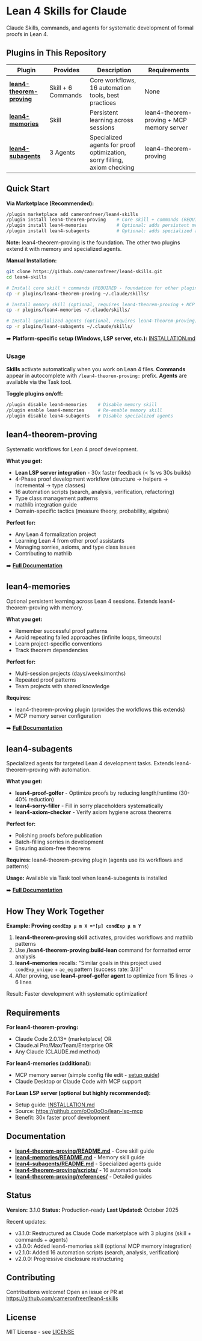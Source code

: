 # Lean 4 Skills for Claude

Claude Skills, commands, and agents for systematic development of formal proofs in Lean 4.

## Plugins in This Repository

| Plugin | Provides | Description | Requirements |
|--------|----------|-------------|--------------|
| **[lean4-theorem-proving](plugins/lean4-theorem-proving/)** | Skill + 6 Commands | Core workflows, 16 automation tools, best practices | None |
| **[lean4-memories](plugins/lean4-memories/)** | Skill | Persistent learning across sessions | lean4-theorem-proving + MCP memory server |
| **[lean4-subagents](plugins/lean4-subagents/)** | 3 Agents | Specialized agents for proof optimization, sorry filling, axiom checking | lean4-theorem-proving |

## Quick Start

**Via Marketplace (Recommended):**
```bash
/plugin marketplace add cameronfreer/lean4-skills
/plugin install lean4-theorem-proving    # Core skill + commands (REQUIRED)
/plugin install lean4-memories           # Optional: adds persistent memory (requires lean4-theorem-proving)
/plugin install lean4-subagents          # Optional: adds specialized agents (requires lean4-theorem-proving)
```

**Note:** lean4-theorem-proving is the foundation. The other two plugins extend it with memory and specialized agents.

**Manual Installation:**
```bash
git clone https://github.com/cameronfreer/lean4-skills.git
cd lean4-skills

# Install core skill + commands (REQUIRED - foundation for other plugins)
cp -r plugins/lean4-theorem-proving ~/.claude/skills/

# Install memory skill (optional, requires lean4-theorem-proving + MCP memory server)
cp -r plugins/lean4-memories ~/.claude/skills/

# Install specialized agents (optional, requires lean4-theorem-proving)
cp -r plugins/lean4-subagents ~/.claude/skills/
```

➡️ **Platform-specific setup (Windows, LSP server, etc.):** [INSTALLATION.md](INSTALLATION.md)

### Usage

**Skills** activate automatically when you work on Lean 4 files. **Commands** appear in autocomplete with `/lean4-theorem-proving:` prefix. **Agents** are available via the Task tool.

**Toggle plugins on/off:**
```bash
/plugin disable lean4-memories    # Disable memory skill
/plugin enable lean4-memories     # Re-enable memory skill
/plugin disable lean4-subagents   # Disable specialized agents
```

## lean4-theorem-proving

Systematic workflows for Lean 4 proof development.

**What you get:**
- **Lean LSP server integration** - 30x faster feedback (< 1s vs 30s builds)
- 4-Phase proof development workflow (structure → helpers → incremental → type classes)
- 16 automation scripts (search, analysis, verification, refactoring)
- Type class management patterns
- mathlib integration guide
- Domain-specific tactics (measure theory, probability, algebra)

**Perfect for:**
- Any Lean 4 formalization project
- Learning Lean 4 from other proof assistants
- Managing sorries, axioms, and type class issues
- Contributing to mathlib

➡️ **[Full Documentation](plugins/lean4-theorem-proving/README.md)**

## lean4-memories

Optional persistent learning across Lean 4 sessions. Extends lean4-theorem-proving with memory.

**What you get:**
- Remember successful proof patterns
- Avoid repeating failed approaches (infinite loops, timeouts)
- Learn project-specific conventions
- Track theorem dependencies

**Perfect for:**
- Multi-session projects (days/weeks/months)
- Repeated proof patterns
- Team projects with shared knowledge

**Requires:**
- lean4-theorem-proving plugin (provides the workflows this extends)
- MCP memory server configuration

➡️ **[Full Documentation](plugins/lean4-memories/README.md)**

## lean4-subagents

Specialized agents for targeted Lean 4 development tasks. Extends lean4-theorem-proving with automation.

**What you get:**
- **lean4-proof-golfer** - Optimize proofs by reducing length/runtime (30-40% reduction)
- **lean4-sorry-filler** - Fill in sorry placeholders systematically
- **lean4-axiom-checker** - Verify axiom hygiene across theorems

**Perfect for:**
- Polishing proofs before publication
- Batch-filling sorries in development
- Ensuring axiom-free theorems

**Requires:** lean4-theorem-proving plugin (agents use its workflows and patterns)

**Usage:** Available via Task tool when lean4-subagents is installed

➡️ **[Full Documentation](plugins/lean4-subagents/README.md)**

## How They Work Together

**Example: Proving `condExp μ m X =ᵐ[μ] condExp μ m Y`**

1. **lean4-theorem-proving skill** activates, provides workflows and mathlib patterns
2. Use **/lean4-theorem-proving:build-lean** command for formatted error analysis
3. **lean4-memories** recalls: "Similar goals in this project used `condExp_unique` + `ae_eq` pattern (success rate: 3/3)"
4. After proving, use **lean4-proof-golfer agent** to optimize from 15 lines → 6 lines

Result: Faster development with systematic optimization!

## Requirements

**For lean4-theorem-proving:**
- Claude Code 2.0.13+ (marketplace) OR
- Claude.ai Pro/Max/Team/Enterprise OR
- Any Claude (CLAUDE.md method)

**For lean4-memories (additional):**
- MCP memory server (simple config file edit - [setup guide](lean4-memories/README.md#installation))
- Claude Desktop or Claude Code with MCP support

**For Lean LSP server (optional but highly recommended):**
- Setup guide: [INSTALLATION.md](INSTALLATION.md#lean-lsp-server)
- Source: https://github.com/oOo0oOo/lean-lsp-mcp
- Benefit: 30x faster proof development

## Documentation

- **[lean4-theorem-proving/README.md](plugins/lean4-theorem-proving/README.md)** - Core skill guide
- **[lean4-memories/README.md](plugins/lean4-memories/README.md)** - Memory skill guide
- **[lean4-subagents/README.md](plugins/lean4-subagents/README.md)** - Specialized agents guide
- **[lean4-theorem-proving/scripts/](plugins/lean4-theorem-proving/scripts/)** - 16 automation tools
- **[lean4-theorem-proving/references/](plugins/lean4-theorem-proving/references/)** - Detailed guides

## Status

**Version:** 3.1.0
**Status:** Production-ready
**Last Updated:** October 2025

Recent updates:
- v3.1.0: Restructured as Claude Code marketplace with 3 plugins (skill + commands + agents)
- v3.0.0: Added lean4-memories skill (optional MCP memory integration)
- v2.1.0: Added 16 automation scripts (search, analysis, verification)
- v2.0.0: Progressive disclosure restructuring

## Contributing

Contributions welcome! Open an issue or PR at https://github.com/cameronfreer/lean4-skills

## License

MIT License - see [LICENSE](LICENSE)
